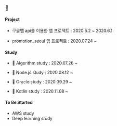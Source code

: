 ###  👋

<!--
**hyeji1221/hyeji1221** is a ✨ _special_ ✨ repository because its `README.md` (this file) appears on your GitHub profile.

Here are some ideas to get you started:

- 🔭 I’m currently working on ...
- 🌱 I’m currently learning ...
- 👯 I’m looking to collaborate on ...
- 🤔 I’m looking for help with ...
- 💬 Ask me about ...
- 📫 How to reach me: ...
- 😄 Pronouns: ...
- ⚡ Fun fact: ...
-->
#### Project
- 구글맵 api를 이용한 앱 프로젝트 : 2020.5.2 ~ 2020.6.1

- promotion_seoul 앱 프로젝트 : 2020.07.24 ~

#### Study

- 🌱 Algorithm study : 2020.07.26 ~

- 🌱 Node.js study : 2020.08.12 ~

- 🌱 Oracle study : 2020.09.29 ~

- 🌱 Kotlin study : 2020.11.08 ~

#### To Be Started
- AWS study
- Deep learning study
